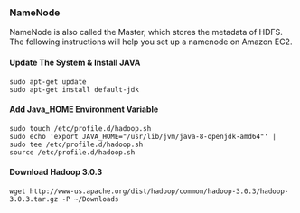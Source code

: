 ### NameNode
NameNode is also called the Master, which stores the metadata of HDFS.</br>
The following instructions will help you set up a namenode on Amazon EC2.</br>
#### Update The System & Install JAVA
```
sudo apt-get update
sudo apt-get install default-jdk
```
#### Add Java_HOME Environment Variable
```
sudo touch /etc/profile.d/hadoop.sh
sudo echo 'export JAVA_HOME="/usr/lib/jvm/java-8-openjdk-amd64"' | sudo tee /etc/profile.d/hadoop.sh
source /etc/profile.d/hadoop.sh
```
#### Download Hadoop 3.0.3
```
wget http://www-us.apache.org/dist/hadoop/common/hadoop-3.0.3/hadoop-3.0.3.tar.gz -P ~/Downloads
```
